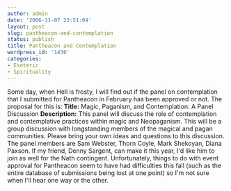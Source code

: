 ```yaml
---
author: admin
date: '2006-11-07 23:51:04'
layout: post
slug: pantheacon-and-contemplation
status: publish
title: Pantheacon and Contemplation
wordpress_id: '1436'
categories:
- Esoteric
- Spirituality
---
```


Some day, when Hell is frosty, I will find out if the panel on
contemplation that I submitted for Pantheacon in February has been
approved or not. The proposal for this is: **Title:** Magic, Paganism,
and Contemplation: A Panel Discussion **Description:** This panel will
discuss the role of contemplation and contemplative practices within
magic and Neopaganism. This will be a group discussion with longstanding
members of the magical and pagan communities. Please bring your own
ideas and questions to this discussion. The panel members are Sam
Webster, Thorn Coyle, Mark Shekoyan, Diana Paxson. If my friend, Denny
Sargent, can make it this year, I'd like him to join as well for the
Nath contingent. Unfortunately, things to do with event approval for
Pantheacon seem to have had difficulties this fall (such as the entire
database of submissions being lost at one point) so I'm not sure when
I'll hear one way or the other.
